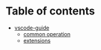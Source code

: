 # Table of contents

* [vscode-guide](README.md)
  * [common operation](vscode-guide/common-operation.md)
  * [extensions](vscode-guide/awesome-vscode.md)
